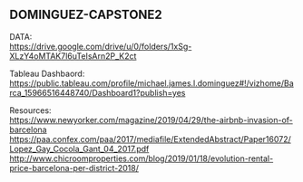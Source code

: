 ## DOMINGUEZ-CAPSTONE2


DATA: \
https://drive.google.com/drive/u/0/folders/1xSg-XLzY4oMTAK7l6uTeIsArn2P_K2ct

Tableau Dashbaord: \
https://public.tableau.com/profile/michael.james.l.dominguez#!/vizhome/Barca_15966516448740/Dashboard1?publish=yes

Resources:\
https://www.newyorker.com/magazine/2019/04/29/the-airbnb-invasion-of-barcelona \
https://paa.confex.com/paa/2017/mediafile/ExtendedAbstract/Paper16072/Lopez_Gay_Cocola_Gant_04_2017.pdf \
http://www.chicroomproperties.com/blog/2019/01/18/evolution-rental-price-barcelona-per-district-2018/ 

